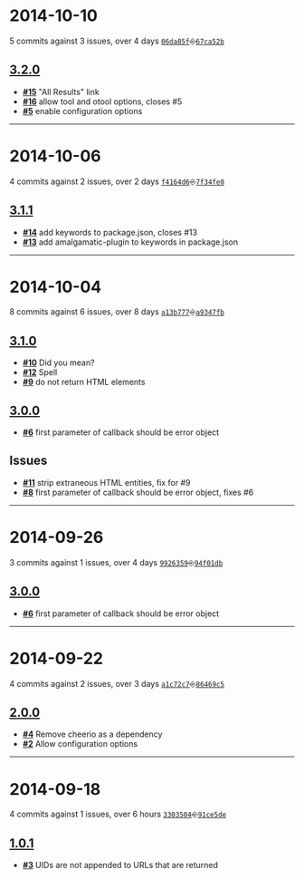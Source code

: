 # 2014-10-10
5 commits against 3 issues, over 4 days [`06da85f`](https://github.com/ucsf-ckm/amalgamatic-pubmed/commit/06da85f)⎆[`67ca52b`](https://github.com/ucsf-ckm/amalgamatic-pubmed/commit/67ca52b)

## [**3.2.0**](https://github.com/ucsf-ckm/amalgamatic-pubmed/issues?milestone=6&state=closed)
- [**#15**](https://github.com/ucsf-ckm/amalgamatic-pubmed/issues/15) &quot;All Results&quot; link
- [**#16**](https://github.com/ucsf-ckm/amalgamatic-pubmed/issues/16) allow tool and otool options, closes #5
- [**#5**](https://github.com/ucsf-ckm/amalgamatic-pubmed/issues/5) enable configuration options

---


# 2014-10-06
4 commits against 2 issues, over 2 days [`f4164d6`](https://github.com/ucsf-ckm/amalgamatic-pubmed/commit/f4164d6)⎆[`7f34fe0`](https://github.com/ucsf-ckm/amalgamatic-pubmed/commit/7f34fe0)

## [**3.1.1**](https://github.com/ucsf-ckm/amalgamatic-pubmed/issues?milestone=5&state=closed)
- [**#14**](https://github.com/ucsf-ckm/amalgamatic-pubmed/issues/14) add keywords to package.json, closes #13
- [**#13**](https://github.com/ucsf-ckm/amalgamatic-pubmed/issues/13) add amalgamatic-plugin to keywords in package.json

---


# 2014-10-04
8 commits against 6 issues, over 8 days [`a13b777`](https://github.com/ucsf-ckm/amalgamatic-pubmed/commit/a13b777)⎆[`a9347fb`](https://github.com/ucsf-ckm/amalgamatic-pubmed/commit/a9347fb)

## [**3.1.0**](https://github.com/ucsf-ckm/amalgamatic-pubmed/issues?milestone=4&state=closed)
- [**#10**](https://github.com/ucsf-ckm/amalgamatic-pubmed/issues/10) Did you mean?
- [**#12**](https://github.com/ucsf-ckm/amalgamatic-pubmed/issues/12) Spell
- [**#9**](https://github.com/ucsf-ckm/amalgamatic-pubmed/issues/9) do not return HTML elements

## [**3.0.0**](https://github.com/ucsf-ckm/amalgamatic-pubmed/issues?milestone=3&state=closed)
- [**#6**](https://github.com/ucsf-ckm/amalgamatic-pubmed/issues/6) first parameter of callback should be error object


## Issues
- [**#11**](https://github.com/ucsf-ckm/amalgamatic-pubmed/issues/11) strip extraneous HTML entities, fix for #9
- [**#8**](https://github.com/ucsf-ckm/amalgamatic-pubmed/issues/8) first parameter of callback should be error object, fixes #6

---


# 2014-09-26
3 commits against 1 issues, over 4 days [`9926359`](https://github.com/ucsf-ckm/amalgamatic-pubmed/commit/9926359)⎆[`94f01db`](https://github.com/ucsf-ckm/amalgamatic-pubmed/commit/94f01db)

## [**3.0.0**](https://github.com/ucsf-ckm/amalgamatic-pubmed/issues?milestone=3&state=closed)
- [**#6**](https://github.com/ucsf-ckm/amalgamatic-pubmed/issues/6) first parameter of callback should be error object

---


# 2014-09-22
4 commits against 2 issues, over 3 days [`a1c72c7`](https://github.com/ucsf-ckm/amalgamatic-pubmed/commit/a1c72c7)⎆[`86469c5`](https://github.com/ucsf-ckm/amalgamatic-pubmed/commit/86469c5)

## [**2.0.0**](https://github.com/ucsf-ckm/amalgamatic-pubmed/issues?milestone=2&state=closed)
- [**#4**](https://github.com/ucsf-ckm/amalgamatic-pubmed/issues/4) Remove cheerio as a dependency
- [**#2**](https://github.com/ucsf-ckm/amalgamatic-pubmed/issues/2) Allow configuration options

---


# 2014-09-18
4 commits against 1 issues, over 6 hours [`3303504`](https://github.com/ucsf-ckm/amalgamatic-pubmed/commit/3303504)⎆[`91ce5de`](https://github.com/ucsf-ckm/amalgamatic-pubmed/commit/91ce5de)

## [**1.0.1**](https://github.com/ucsf-ckm/amalgamatic-pubmed/issues?milestone=1&state=closed)
- [**#3**](https://github.com/ucsf-ckm/amalgamatic-pubmed/issues/3) UIDs are not appended to URLs that are returned

